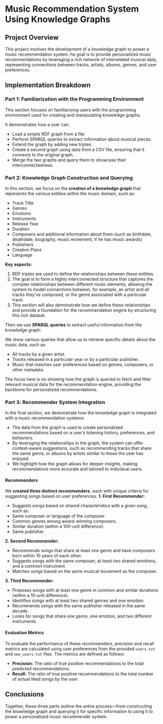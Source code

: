 # Music Recommendation System Using Knowledge Graphs

## Project Overview

This project involves the development of a knowledge graph to power a music recommendation system. he goal is to provide personalized music recommendations by leveraging a rich network of interrelated musical data, representing connections between tracks, artists, albums, genres, and user preferences.

## Implementation Breakdown
### Part 1: Familiarization with the Programming Environment
This section focuses on familiarizing users with the programming environment used for creating and manipulating knowledge graphs. 

It demonstrates how a user can:
- Load a simple RDF graph from a file.
- Perform SPARQL queries to extract information about musical pieces.
- Extend the graph by adding new triples.
- Create a second graph using data from a CSV file, ensuring that it connects to the original graph.
- Merge the two graphs and query them to showcase their interconnectedness.

### Part 2: Knowledge Graph Construction and Querying
In this section, we focus on the **creation of a knowledge graph** that represents the various entities within the music domain, such as: 
- Track Title
- Genres
- Emotions
- Instruments
- Release Year
- Duration
- Composers and additional information about them (such as birthdate, deathdate, biography, music movement, if he has music awards)
- Publishers
- Creation Place
- Language

**Key aspects:**

1. RDF triples are used to define the relationships between these entities.
2. The goal is to form a highly interconnected structure that captures the complex relationships between different music elements, allowing the system to model connections between, for example, an artist and all tracks they’ve composed, or the genre associated with a particular track.
3. This section will also demonstrate how we define these relationships and provide a foundation for the recommendation engine by structuring this rich dataset.

Then we use **SPARQL queries** to extract useful information from the knowledge graph:

We show various queries that allow us to retrieve specific details about the music data, such as:
- All tracks by a given artist.
- Tracks released in a particular year or by a particular publisher.
- Music that matches user preferences based on genres, composers, or other metadata.

The focus here is on showing how the graph is queried to fetch and filter relevant musical data for the recommendation engine, providing the backbone for personalized recommendations.

### Part 3: Recommender System Integration
In the final section, we demonstrate how the knowledge graph is integrated with a music recommendation systems:

- The data from the graph is used to create personalized recommendations based on a user’s listening history, preferences, and behaviors.
- By leveraging the relationships in the graph, the system can offer context-aware suggestions, such as recommending tracks that share the same genre, or albums by artists similar to those the user has enjoyed.
- We highlight how the graph allows for deeper insights, making recommendations more accurate and tailored to individual users.

#### Recommenders
We **created three distinct recommenders**, each with unique criteria for suggesting songs based on user preferences.
**1. First Recommender:**
- Suggests songs based on shared characteristics with a given song, such as:
- Same composer or language of the composer.
- Common genres among award-winning composers.
- Similar duration (within a 100-unit difference).
- Same publisher.

**2. Second Recommender:**
- Recommends songs that share at least one genre and have composers born within 10 years of each other.
- Suggests songs with the same composer, at least two shared emotions, and a common instrument.
- Matches songs based on the same musical movement as the composer.

**3. Third Recommender:**
- Proposes songs with at least one genre in common and similar durations (within a 10-unit difference).
- Identifies songs with at least two shared genres and one emotion.
- Recommends songs with the same publisher released in the same decade.
- Looks for songs that share one genre, one emotion, and two different instruments.

#### Evaluation Metrics
To evaluate the performance of these recommenders, precision and recall metrics are calculated using user preferences from the provided `users.txt` and `new_users.txt` files. The metrics are defined as follows:

- **Precision:** The ratio of true positive recommendations to the total predicted recommendations.
- **Recall:** The ratio of true positive recommendations to the total number of actual liked songs by the user.

## Conclusions
Together, these three parts outline the entire process—from constructing the knowledge graph and querying it for specific information to using it to power a personalized music recommender system.
